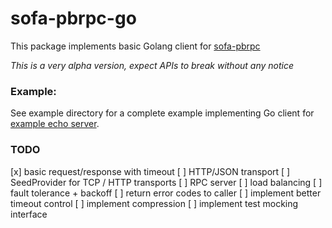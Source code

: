 # sofa-pbrpc-go

This package implements basic Golang client for [sofa-pbrpc](https://github.com/baidu/sofa-pbrpc)

*This is a very alpha version, expect APIs to break without any notice*

### Example:

See example directory for a complete example implementing Go client for [example echo server](https://github.com/baidu/sofa-pbrpc/tree/master/sample/echo).

### TODO

[x] basic request/response with timeout
[ ] HTTP/JSON transport
[ ] SeedProvider for TCP / HTTP transports
[ ] RPC server
[ ] load balancing
[ ] fault tolerance + backoff
[ ] return error codes to caller
[ ] implement better timeout control
[ ] implement compression
[ ] implement test mocking interface
